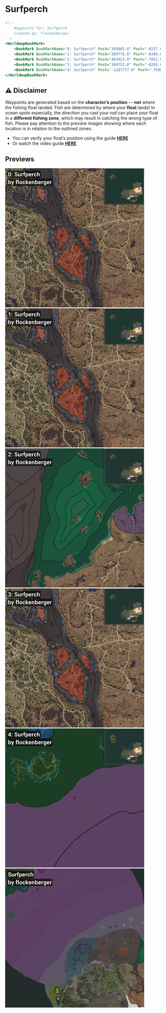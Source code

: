 # Surfperch
```xml
<!--
    Waypoints for: Surfperch
    Created by: flockenberger
-->
<WorldmapBookMark>
    <BookMark BookMarkName="0: Surfperch" PosX="369803.0" PosY="-8217.0" PosZ="-23841.0" />
    <BookMark BookMarkName="1: Surfperch" PosX="369776.0" PosY="-8209.0" PosZ="-23880.0" />
    <BookMark BookMarkName="2: Surfperch" PosX="403423.0" PosY="-7852.0" PosZ="258828.0" />
    <BookMark BookMarkName="3: Surfperch" PosX="369752.0" PosY="-8203.0" PosZ="-23940.0" />
    <BookMark BookMarkName="4: Surfperch" PosX="-1287777.0" PosY="-7590.0" PosZ="971944.0" />
</WorldmapBookMark>
```

## ⚠️ Disclaimer
Waypoints are generated based on the __**character’s position**__ — __not__ where the fishing float landed.
Fish are determined by where your **float** lands!
In ocean spots especially, the direction you cast your rod can place your float in a **different fishing zone**, which may result in catching the wrong type of fish.
Please pay attention to the preview images showing where each location is in relation to the outlined zones.

- You can verify your float’s position using the guide [**HERE**](https://flockenberger.github.io/bdo-fish-position/)
- Or watch the video guide [**HERE**](https://youtu.be/t-VXcRoNojk)

## Previews
<img src="./Surfperch_0_Preview.webp" width="450"/> <img src="./Surfperch_1_Preview.webp" width="450"/> <img src="./Surfperch_2_Preview.webp" width="450"/> <img src="./Surfperch_3_Preview.webp" width="450"/> <img src="./Surfperch_4_Preview.webp" width="450"/> <img src="./Surfperch_Preview.webp" width="450"/> 